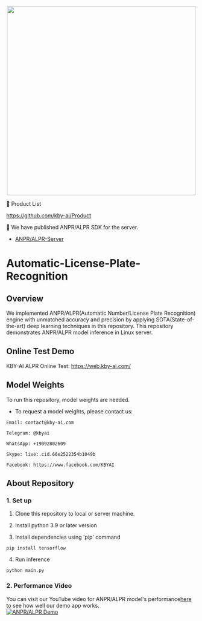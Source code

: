 <p align="center">
  <a href="https://play.google.com/store/apps/dev?id=7086930298279250852" target="_blank">
    <img alt="" src="https://github-production-user-asset-6210df.s3.amazonaws.com/125717930/246971879-8ce757c3-90dc-438d-807f-3f3d29ddc064.png" width=500/>
  </a>  
</p>

👏 Product List

https://github.com/kby-ai/Product

👏  We have published ANPR/ALPR SDK for the server.

  - [ANPR/ALPR-Server](https://github.com/kby-ai/Automatic-License-Plate-Recognition)

# Automatic-License-Plate-Recognition

## Overview

We implemented ANPR/ALPR(Automatic Number/License Plate Recognition) engine with unmatched accuracy and precision by applying SOTA(State-of-the-art) deep learning techniques in this repository. 
This repository demonstrates ANPR/ALPR model inference in Linux server.

## Online Test Demo
KBY-AI ALPR Online Test: https://web.kby-ai.com/

## Model Weights

To run this repository, model weights are needed.

- To request a model weights, please contact us:
```
Email: contact@kby-ai.com

Telegram: @kbyai

WhatsApp: +19092802609

Skype: live:.cid.66e2522354b1049b

Facebook: https://www.facebook.com/KBYAI
```

## About Repository

### 1. Set up
1. Clone this repository to local or server machine.

2. Install python 3.9 or later version

3. Install dependencies using 'pip' command
```
pip install tensorflow
```
4. Run inference
```
python main.py
```
### 2. Performance Video

You can visit our YouTube video for ANPR/ALPR model's performance[here](https://www.youtube.com/watch?v=GjMAi5J9eXA) to see how well our demo app works.</br>
[![ANPR/ALPR Demo](https://img.youtube.com/vi/GjMAi5J9eXA/0.jpg)](https://www.youtube.com/watch?v=GjMAi5J9eXA)</br>
